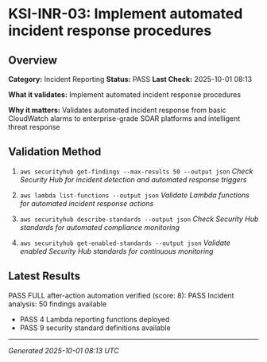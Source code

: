 # KSI-INR-03: Implement automated incident response procedures

## Overview

**Category:** Incident Reporting
**Status:** PASS
**Last Check:** 2025-10-01 08:13

**What it validates:** Implement automated incident response procedures

**Why it matters:** Validates automated incident response from basic CloudWatch alarms to enterprise-grade SOAR platforms and intelligent threat response

## Validation Method

1. `aws securityhub get-findings --max-results 50 --output json`
   *Check Security Hub for incident detection and automated response triggers*

2. `aws lambda list-functions --output json`
   *Validate Lambda functions for automated incident response actions*

3. `aws securityhub describe-standards --output json`
   *Check Security Hub standards for automated compliance monitoring*

4. `aws securityhub get-enabled-standards --output json`
   *Validate enabled Security Hub standards for continuous monitoring*

## Latest Results

PASS FULL after-action automation verified (score: 8): PASS Incident analysis: 50 findings available
- PASS 4 Lambda reporting functions deployed
- PASS 9 security standard definitions available

---
*Generated 2025-10-01 08:13 UTC*